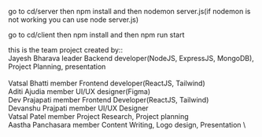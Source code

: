 go to cd/server then npm install and then nodemon server.js(if nodemon is not working you can use node server.js)

go to cd/client then npm install and then npm run start

this is the team project created by::\
Jayesh Bharava    leader   Backend developer(NodeJS, ExpressJS, MongoDB), Project Planning, presentation <br />  \
Vatsal Bhatti     member   Frontend developer(ReactJS, Tailwind)\
Aditi Ajudia      member   UI/UX designer(Figma)\
Dev Prajapati     member   Frontend Developer(ReactJS, Tailwind)\
Devanshu Prajpati member   UI/UX Designer\
Vatsal Patel      member   Project Research, Project planning\
Aastha Panchasara member   Content Writing, Logo design, Presentation \
